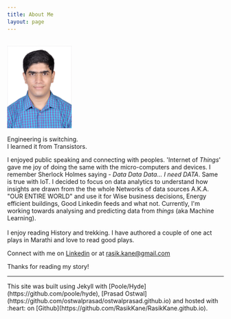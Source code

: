 ```yaml
---
title: About Me
layout: page
---
```


<br /> 
<img class="img-circle" src="/public/RASIK.jpg" width="150">

<p class="message">
 Engineering is switching.<br />
 I learned it from Transistors. 
</p>

I enjoyed public speaking and connecting with peoples. 'Internet of *Things*' gave me joy of doing the same with the micro-computers and devices.
I remember Sherlock Holmes saying - *Data Data Data... I need DATA*. Same is true with IoT. I decided to focus on data analytics to understand how insights are drawn from the the whole Networks of data sources A.K.A. "OUR ENTIRE WORLD" and use it for Wise business decisions, Energy efficient buildings, Good Linkedin feeds and what not. 
Currently, I'm working towards analysing and predicting data from *things* (aka Machine Learning).
<br /> 
<br /> 
I enjoy reading History and trekking. I have authored a couple of one act plays in Marathi and love to read good plays. 

Connect with me on [Linkedin](https://www.linkedin.com/in/kanerasik/) or at [rasik.kane@gmail.com](mailto:rasik.kane@gmail.com)

Thanks for reading my story!

<hr size="5" width="100%" align="left" color="black">
This site was built using Jekyll with [Poole/Hyde](https://github.com/poole/hyde), [Prasad Ostwal](https://github.com/ostwalprasad/ostwalprasad.github.io)  and hosted with :heart: on [Github](https://github.com/RasikKane/RasikKane.github.io). 


